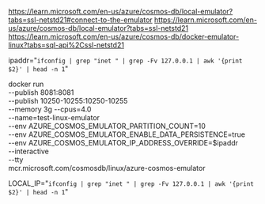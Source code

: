 https://learn.microsoft.com/en-us/azure/cosmos-db/local-emulator?tabs=ssl-netstd21#connect-to-the-emulator
https://learn.microsoft.com/en-us/azure/cosmos-db/local-emulator?tabs=ssl-netstd21
https://learn.microsoft.com/en-us/azure/cosmos-db/docker-emulator-linux?tabs=sql-api%2Cssl-netstd21


ipaddr="`ifconfig | grep "inet " | grep -Fv 127.0.0.1 | awk '{print $2}' | head -n 1`"

docker run \
    --publish 8081:8081 \
    --publish 10250-10255:10250-10255 \
    --memory 3g --cpus=4.0 \
    --name=test-linux-emulator \
    --env AZURE_COSMOS_EMULATOR_PARTITION_COUNT=10 \
    --env AZURE_COSMOS_EMULATOR_ENABLE_DATA_PERSISTENCE=true \
    --env AZURE_COSMOS_EMULATOR_IP_ADDRESS_OVERRIDE=$ipaddr \
    --interactive \
    --tty \
    mcr.microsoft.com/cosmosdb/linux/azure-cosmos-emulator


LOCAL_IP="`ifconfig | grep "inet " | grep -Fv 127.0.0.1 | awk '{print $2}' | head -n 1`"
